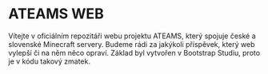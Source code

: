 # ATEAMS WEB
Vítejte v oficiálním repozitáři webu projektu ATEAMS, který spojuje české a slovenské Minecraft servery.
Budeme rádi za jakýkoli příspěvek, který web vylepší či na něm něco opraví.
Základ byl vytvořen v Bootstrap Studiu, proto je v kódu takový zmatek.
